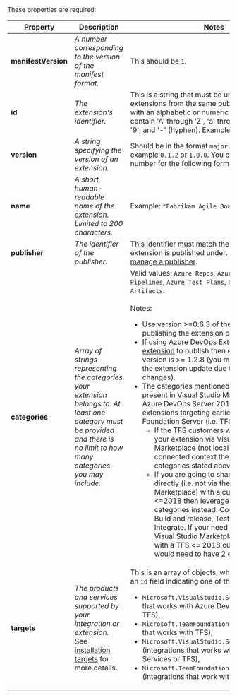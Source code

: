 <a id="core" />
These properties are required:

| Property            | Description                                                                                                                                                                      | Notes                                                                                                                                                                                                                                                                                                                                                                                                                                                                                                                                                                                                                                                                                                                                                                                                                                                                                                                                                                                                                                                                                                                                                                                                                                                                                                                                                                    |
| ------------------- | -------------------------------------------------------------------------------------------------------------------------------------------------------------------------------- | ------------------------------------------------------------------------------------------------------------------------------------------------------------------------------------------------------------------------------------------------------------------------------------------------------------------------------------------------------------------------------------------------------------------------------------------------------------------------------------------------------------------------------------------------------------------------------------------------------------------------------------------------------------------------------------------------------------------------------------------------------------------------------------------------------------------------------------------------------------------------------------------------------------------------------------------------------------------------------------------------------------------------------------------------------------------------------------------------------------------------------------------------------------------------------------------------------------------------------------------------------------------------------------------------------------------------------------------------------------------------ |
| **manifestVersion** | _A number corresponding to the version of the manifest format._                                                                                                                  | This should be `1`.                                                                                                                                                                                                                                                                                                                                                                                                                                                                                                                                                                                                                                                                                                                                                                                                                                                                                                                                                                                                                                                                                                                                                                                                                                                                                                                                                      |
| **id**              | _The extension's identifier._                                                                                                                                                    | This is a string that must be unique among extensions from the same publisher. It must start with an alphabetic or numeric character and contain 'A' through 'Z', 'a' through 'z', '0' through '9', and '-' (hyphen). Example: `sample-extension`.                                                                                                                                                                                                                                                                                                                                                                                                                                                                                                                                                                                                                                                                                                                                                                                                                                                                                                                                                                                                                                                                                                                       |
| **version**         | _A string specifying the version of an extension._                                                                                                                               | Should be in the format `major.minor.patch`, for example `0.1.2` or `1.0.0`. You can also add a fourth number for the following format: `0.1.2.3`                                                                                                                                                                                                                                                                                                                                                                                                                                                                                                                                                                                                                                                                                                                                                                                                                                                                                                                                                                                                                                                                                                                                                                                                                        |
| **name**            | _A short, human-readable name of the extension. Limited to 200 characters._                                                                                                      | Example: `"Fabrikam Agile Board Extension"`.                                                                                                                                                                                                                                                                                                                                                                                                                                                                                                                                                                                                                                                                                                                                                                                                                                                                                                                                                                                                                                                                                                                                                                                                                                                                                                                             |
| **publisher**       | _The identifier of the publisher._                                                                                                                                               | This identifier must match the identifier the extension is published under. See [Create and manage a publisher](/azure/devops/extend/publish/overview).                                                                                                                                                                                                                                                                                                                                                                                                                                                                                                                                                                                                                                                                                                                                                                                                                                                                                                                                                                                                                                                                                                                                                                                                                  |
| **categories**      | _Array of strings representing the categories your extension belongs to. At least one category must be provided and there is no limit to how many categories you may include._   | Valid values: `Azure Repos`, `Azure Boards`, `Azure Pipelines`, `Azure Test Plans`, and `Azure Artifacts`.<br/><br/>Notes:<ul><li>Use version >=0.6.3 of the tfx-cli if you are publishing the extension programmatically. </li><li>If using [Azure DevOps Extension Tasks extension](https://marketplace.visualstudio.com/items?itemName=ms-devlabs.vsts-developer-tools-build-tasks) to publish then ensure that its version is >= 1.2.8 (you may need to approve the extension update due to recent scope changes).</li><li>The categories mentioned above are natively present in Visual Studio Marketplace and Azure DevOps Server 2019 & above. For extensions targeting earlier versions of Team Foundation Server (i.e. TFS <= 2018):<ul><li> If the TFS customers would be acquiring your extension via Visual Studio Marketplace (not local gallery) in connected context then leverage the categories stated above. </li><li> If you are going to share the extension directly (i.e. not via the Visual Studio Marketplace) with a customer using TFS <=2018 then leverage the following categories instead: Code, Plan and track, Build and release, Test, Collaborate, and Integrate. If your need is to share both via Visual Studio Marketplace and directly with a TFS <= 2018 customer then you would need to have 2 extension packages.</li></ul></ul> |
| **targets**         | _The products and services supported by your integration or extension._ See [installation targets](/azure/devops/extend/develop/manifest#installation-targets) for more details. | This is an array of objects, where each object has an `id` field indicating one of the following: <ul><li>`Microsoft.VisualStudio.Services` (extensions that works with Azure DevOps Services or TFS),</li><li> `Microsoft.TeamFoundation.Server` (extension that works with TFS),</li><li> `Microsoft.VisualStudio.Services.Integration` (integrations that works with Azure DevOps Services or TFS), </li><li>`Microsoft.TeamFoundation.Server.Integration` (integrations that work with TFS)</li></ul>                                                                                                                                                                                                                                                                                                                                                                                                                                                                                                                                                                                                                                                                                                                                                                                                                                                                |
